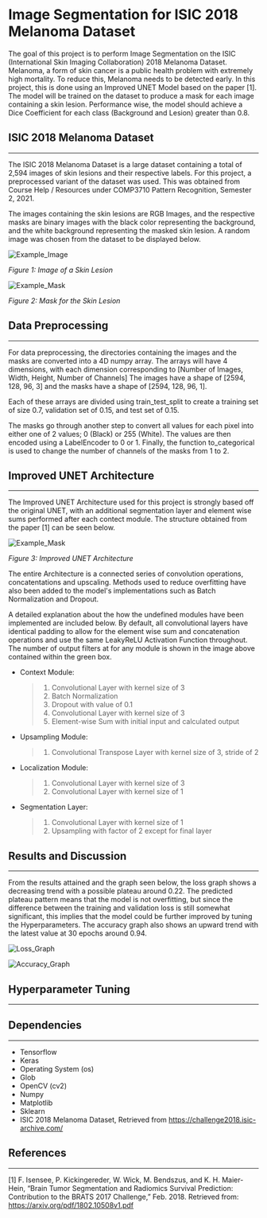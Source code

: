 # Image Segmentation for ISIC 2018 Melanoma Dataset
The goal of this project is to perform Image Segmentation on the ISIC (International Skin Imaging Collaboration) 2018 Melanoma Dataset. Melanoma, a form of skin cancer is a public health problem with extremely high mortality. To reduce this, Melanoma needs to be detected early. In this project, this is done using an Improved UNET Model based on the paper [1]. The model will be trained on the dataset to produce a mask for each image containing a skin lesion. Performance wise, the model should achieve a Dice Coefficient for each class (Background and Lesion) greater than 0.8. 

## ISIC 2018 Melanoma Dataset
***
The ISIC 2018 Melanoma Dataset is a large dataset containing a total of 2,594 images of skin lesions and their respective labels. For this project, a preprocessed variant of the dataset was used. This was obtained from Course Help / Resources under COMP3710 Pattern Recognition, Semester 2, 2021.

The images containing the skin lesions are RGB Images, and the respective masks are binary images with the black color representing the background, and the white background representing the masked skin lesion. A random image was chosen from the dataset to be displayed below.

![Example_Image](./Resources/image.png)

*Figure 1: Image of a Skin Lesion*

![Example_Mask](./Resources/mask.png)

*Figure 2: Mask for the Skin Lesion*

## Data Preprocessing
***
For data preprocessing, the directories containing the images and the masks are converted into a 4D numpy array. The arrays will have 4 dimensions, with each dimension corresponding to \[Number of Images, Width, Height, Number of Channels]
The images have a shape of \[2594, 128, 96, 3] and the masks have a shape of \[2594, 128, 96, 1].

Each of these arrays are divided using train_test_split to create a training set of size 0.7, validation set of 0.15, and test set of 0.15.

The masks go through another step to convert all values for each pixel into either one of 2 values; 0 (Black) or 255 (White). The values are then encoded using a LabelEncoder to 0 or 1. Finally, the function to_categorical is used to change the number of channels of the masks from 1 to 2.

## Improved UNET Architecture
***
The Improved UNET Architecture used for this project is strongly based off the original UNET, with an additional segmentation layer and element wise sums performed after each contect module. The structure obtained from the paper [1] can be seen below.

![Example_Mask](./Resources/ImprovedUNET.png)

*Figure 3: Improved UNET Architecture*

The entire Architecture is a connected series of convolution operations, concatentations and upscaling. Methods used to reduce overfitting have also been added to the model's implementations such as Batch Normalization and Dropout. 

A detailed explanation about the how the undefined modules have been implemented are included below. By default, all convolutional layers have identical padding to allow for the element wise sum and concatenation operations and use the same LeakyReLU Activation Function throughout. The number of output filters at for any module is shown in the image above contained within the green box.

- Context Module:
    > 1. Convolutional Layer with kernel size of 3
    > 2. Batch Normalization
    > 3. Dropout with value of 0.1
    > 4. Convolutional Layer with kernel size of 3
    > 5. Element-wise Sum with initial input and calculated output

- Upsampling Module:
    > 1. Convolutional Transpose Layer with kernel size of 3, stride of 2

- Localization Module:
    > 1. Convolutional Layer with kernel size of 3
    > 2. Convolutional Layer with kernel size of 1

- Segmentation Layer:
    > 1. Convolutional Layer with kernel size of 1
    > 2. Upsampling with factor of 2 except for final layer

## Results and Discussion
***
From the results attained and the graph seen below, the loss graph shows a decreasing trend with a possible plateau around 0.22. The predicted plateau pattern means that the model is not overfitting, but since the difference between the training and validation loss is still somewhat significant, this implies that the model could be further improved by tuning the Hyperparameters. The accuracy graph also shows an upward trend with the latest value at 30 epochs around 0.94.

![Loss_Graph](./Results/Loss.png)

![Accuracy_Graph](./Results/Accuracy.png)

## Hyperparameter Tuning
***

## Dependencies
***
- Tensorflow
- Keras
- Operating System (os)
- Glob
- OpenCV (cv2)
- Numpy
- Matplotlib
- Sklearn
- ISIC 2018 Melanoma Dataset, Retrieved from https://challenge2018.isic-archive.com/

## References
***
[1] F. Isensee, P. Kickingereder, W. Wick, M. Bendszus, and K. H. Maier-Hein, “Brain Tumor Segmentation and Radiomics Survival Prediction: Contribution to the BRATS 2017 Challenge,” Feb. 2018. Retrieved from: https://arxiv.org/pdf/1802.10508v1.pdf